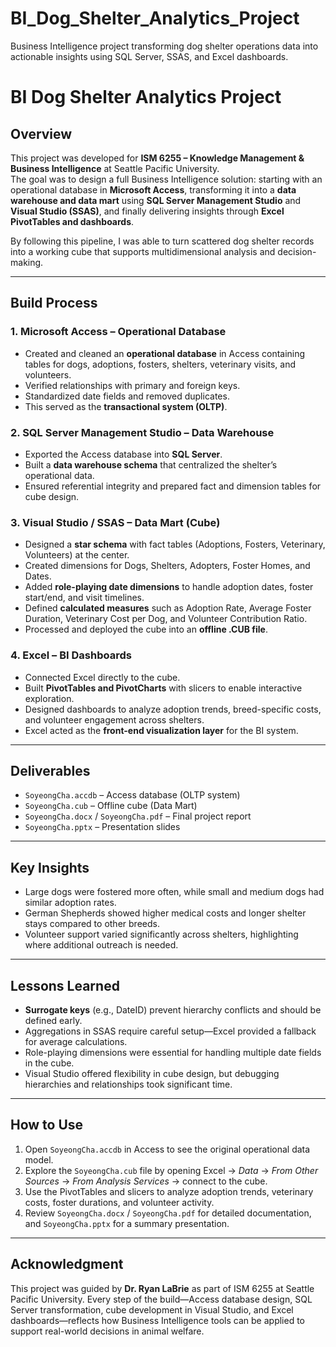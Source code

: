 # BI_Dog_Shelter_Analytics_Project
Business Intelligence project transforming dog shelter operations data into actionable insights using SQL Server, SSAS, and Excel dashboards.


# BI Dog Shelter Analytics Project

## Overview
This project was developed for **ISM 6255 – Knowledge Management & Business Intelligence** at Seattle Pacific University.  
The goal was to design a full Business Intelligence solution: starting with an operational database in **Microsoft Access**, transforming it into a **data warehouse and data mart** using **SQL Server Management Studio** and **Visual Studio (SSAS)**, and finally delivering insights through **Excel PivotTables and dashboards**.  

By following this pipeline, I was able to turn scattered dog shelter records into a working cube that supports multidimensional analysis and decision-making.

---

## Build Process

### 1. Microsoft Access – Operational Database
- Created and cleaned an **operational database** in Access containing tables for dogs, adoptions, fosters, shelters, veterinary visits, and volunteers.  
- Verified relationships with primary and foreign keys.  
- Standardized date fields and removed duplicates.  
- This served as the **transactional system (OLTP)**.

### 2. SQL Server Management Studio – Data Warehouse
- Exported the Access database into **SQL Server**.  
- Built a **data warehouse schema** that centralized the shelter’s operational data.  
- Ensured referential integrity and prepared fact and dimension tables for cube design.

### 3. Visual Studio / SSAS – Data Mart (Cube)
- Designed a **star schema** with fact tables (Adoptions, Fosters, Veterinary, Volunteers) at the center.  
- Created dimensions for Dogs, Shelters, Adopters, Foster Homes, and Dates.  
- Added **role-playing date dimensions** to handle adoption dates, foster start/end, and visit timelines.  
- Defined **calculated measures** such as Adoption Rate, Average Foster Duration, Veterinary Cost per Dog, and Volunteer Contribution Ratio.  
- Processed and deployed the cube into an **offline .CUB file**.

### 4. Excel – BI Dashboards
- Connected Excel directly to the cube.  
- Built **PivotTables and PivotCharts** with slicers to enable interactive exploration.  
- Designed dashboards to analyze adoption trends, breed-specific costs, and volunteer engagement across shelters.  
- Excel acted as the **front-end visualization layer** for the BI system.

---

## Deliverables
- `SoyeongCha.accdb` – Access database (OLTP system)  
- `SoyeongCha.cub` – Offline cube (Data Mart)  
- `SoyeongCha.docx` / `SoyeongCha.pdf` – Final project report  
- `SoyeongCha.pptx` – Presentation slides  

---

## Key Insights
- Large dogs were fostered more often, while small and medium dogs had similar adoption rates.  
- German Shepherds showed higher medical costs and longer shelter stays compared to other breeds.  
- Volunteer support varied significantly across shelters, highlighting where additional outreach is needed.  

---

## Lessons Learned
- **Surrogate keys** (e.g., DateID) prevent hierarchy conflicts and should be defined early.  
- Aggregations in SSAS require careful setup—Excel provided a fallback for average calculations.  
- Role-playing dimensions were essential for handling multiple date fields in the cube.  
- Visual Studio offered flexibility in cube design, but debugging hierarchies and relationships took significant time.  

---

## How to Use
1. Open `SoyeongCha.accdb` in Access to see the original operational data model.  
2. Explore the `SoyeongCha.cub` file by opening Excel → *Data* → *From Other Sources* → *From Analysis Services* → connect to the cube.  
3. Use the PivotTables and slicers to analyze adoption trends, veterinary costs, foster durations, and volunteer activity.  
4. Review `SoyeongCha.docx` / `SoyeongCha.pdf` for detailed documentation, and `SoyeongCha.pptx` for a summary presentation.  

---

## Acknowledgment
This project was guided by **Dr. Ryan LaBrie** as part of ISM 6255 at Seattle Pacific University. Every step of the build—Access database design, SQL Server transformation, cube development in Visual Studio, and Excel dashboards—reflects how Business Intelligence tools can be applied to support real-world decisions in animal welfare.  
